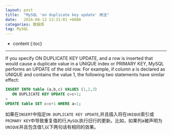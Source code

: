 ```yaml
---
layout: post
title:  "MySQL 'on duplicate key update' 用法"
date:   2016-08-13 13:31:01 +0800
categories: 数据库
tag: MySQL
---
```


* content
{:toc}

---

>
If you specify ON DUPLICATE KEY UPDATE, and a row is inserted that would cause a duplicate value in a UNIQUE index or PRIMARY KEY, MySQL performs an UPDATE of the old row. For example, if column a is declared as UNIQUE and contains the value 1, the following two statements have similar effect:
>
```sql
INSERT INTO table (a,b,c) VALUES (1,2,3) 
   ON DUPLICATE KEY UPDATE c=c+1;
>
UPDATE table SET c=c+1 WHERE a=1;
```

如果在`INSERT`中指定`ON DUPLICATE KEY UPDATE`,并且插入将在`UNIQUE`索引或`PRIMARY KEY`中导致重复值的行,`MySQL`执行旧行的更新。比如，如果列a被声明为`UNIQUE`并且包含值1,以下两句话有相同的效果。